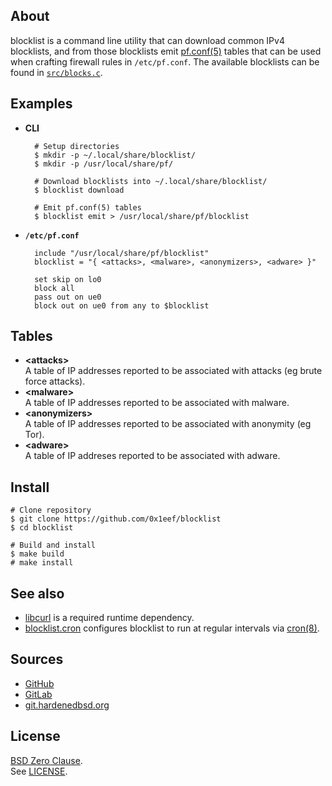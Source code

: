 ## About

blocklist is a command line utility that can download common IPv4
blocklists, and from those blocklists emit
[pf.conf(5)](https://man.freebsd.org/cgi/man.cgi?pf.conf(5))
tables that can be used when crafting firewall rules in `/etc/pf.conf`.
The available blocklists can be found in
[`src/blocks.c`](/src/blocks.c).

## Examples

* **CLI**

        # Setup directories
        $ mkdir -p ~/.local/share/blocklist/
        $ mkdir -p /usr/local/share/pf/

        # Download blocklists into ~/.local/share/blocklist/
        $ blocklist download

        # Emit pf.conf(5) tables
        $ blocklist emit > /usr/local/share/pf/blocklist

* **`/etc/pf.conf`**

        include "/usr/local/share/pf/blocklist"
        blocklist = "{ <attacks>, <malware>, <anonymizers>, <adware> }"

        set skip on lo0
        block all
        pass out on ue0
        block out on ue0 from any to $blocklist

## Tables

* __&lt;attacks&gt;__ <br>
  A table of IP addresses reported to be associated with attacks (eg brute force attacks).
* __&lt;malware&gt;__ <br>
  A table of IP addresses reported to be associated with malware.
* __&lt;anonymizers&gt;__ <br>
  A table of IP addresses reported to be associated with anonymity (eg Tor).
* __&lt;adware&gt;__ <br>
  A table of IP addreses reported to be associated with adware.

## Install

    # Clone repository
    $ git clone https://github.com/0x1eef/blocklist
    $ cd blocklist

    # Build and install
    $ make build
    # make install

## See also

* [libcurl](https://curl.se/libcurl/)
  is a required runtime dependency.
* [blocklist.cron](https://github.com/0x1eef/blocklist.cron#readme)
  configures blocklist to run at regular intervals via
  [cron(8)](https://man.freebsd.org/cgi/man.cgi?cron(8)).

## Sources

* [GitHub](https://github.com/0x1eef/blocklist#readme)
* [GitLab](https://gitlab.com/0x1eef/blocklist#about)
* [git.hardenedbsd.org](https://git.hardenedbsd.org/0x1eef/blocklist#about)

## License

[BSD Zero Clause](https://choosealicense.com/licenses/0bsd/).
<br>
See [LICENSE](./LICENSE).
